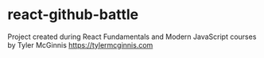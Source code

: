 # react-github-battle
Project created  during React Fundamentals and Modern JavaScript courses by Tyler McGinnis 
https://tylermcginnis.com
